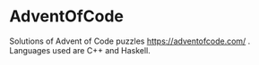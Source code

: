 # AdventOfCode
Solutions of Advent of Code puzzles https://adventofcode.com/ .  
Languages used are C++ and Haskell.
